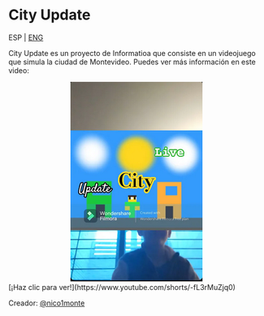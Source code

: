 # City Update

ESP | [ENG](https://github.com/nico1monte/city_update/blob/main/README.md)

City Update es un proyecto de Informatioa que consiste en un videojuego que simula la ciudad de Montevideo. Puedes ver más información en este video:

<div align="center">
<picture>
<source media="(prefers-color-scheme: dark)" srcset="./readme_pictures/short-city_update_presentation.PNG">
<img alt="Imagen de un Short de presentación de City Update" src="./readme_pictures/short-city_update_presentation.PNG">
</picture>
</div>
[¡Haz clic para ver!](https://www.youtube.com/shorts/-fL3rMuZjq0)

Creador: [@nico1monte](https://github.com/nico1monte)

